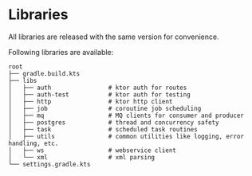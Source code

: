 # Libraries
All libraries are released with the same version for convenience.


Following libraries are available:

```
root
├── gradle.build.kts    
├── libs
│   ├── auth                # ktor auth for routes
│   ├── auth-test           # ktor auth for testing
│   ├── http                # ktor http client
│   ├── job                 # coroutine job scheduling
│   ├── mq                  # MQ clients for consumer and producer
│   ├── postgres            # thread and concurrency safety
│   ├── task                # scheduled task routines
│   ├── utils               # common utilities like logging, error handling, etc.
│   ├── ws                  # webservice client
│   └── xml                 # xml parsing
└── settings.gradle.kts

```
